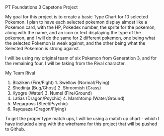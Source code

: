 PT Foundations 3 Capstone Project


My goal for this project is to create a basic Type Chart for 10 selected Pokemon. 
I plan to have each selected pokemon display almost like a Pokemon card, with the HP,
Pokedex number, the sprite for the pokemon, along with the name, and an icon or text 
displaying the type of the pokemon, and I will do the same for 2 different pokemon, 
one being what the selected Pokemon is weak against, and the other being what the Selected Pokemon is strong against. 

I will be using my original team of six Pokemon from Generation 3, and for the remaining four, I will be taking from the Rival character.

My Team                                     Rival
1. Blaziken  (Fire/Fight)                   1. Swellow    (Normal/Flying)
2. Shedinja  (Bug/Ghost)                    2. Shroomish  (Grass)
3. Kyogre    (Water)                        3. Numel      (Fire/Ground)
4. Latias    (Dragon/Psychic)               4. Marshtomp  (Water/Ground)
5. Megagross (Steel/Psychic)
6. Rayquaza  (Dragon/Flying)

To get the proper type match ups, I will be using a match up chart - which I have included along with the wireframe for this project that will be pushed to Github. 